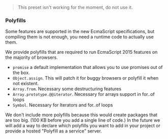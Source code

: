 > This preset isn't working for the moment, do not use it.

### Polyfills

Some features are supported in the new EcmaScript specifications, but compiling
them is not enough, you need a runtime code to actually use them.

We provide polyfills that are required to run EcmaScript 2015 features on the
majority of browsers.

* `promise` a default implementation that allows you to use promises out of the
  box.
* `Object.assign`. This will patch it for buggy browsers or polyfill it when not
  existent.
* `Array.from`. Necessary some destructuring features
* `Array.prototype.@@iterator`. Necessary for arrays support in for..of loops
* `Symbol`. Necessary for Iterators and for..of loops

We don't include more polyfills because this would create packages that are too
big. (100 KB before you add a single line of code.) In the future we will add a
way to declare which polyfills you want to add in your project or provide a
hosted "Polyfill as a service" server.
